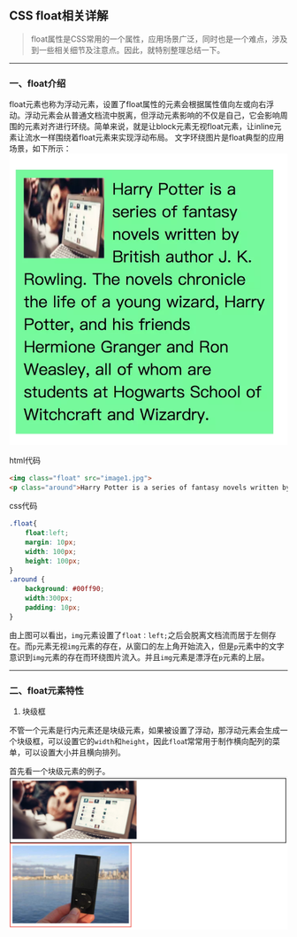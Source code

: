 ## CSS float相关详解

>float属性是CSS常用的一个属性，应用场景广泛，同时也是一个难点，涉及到一些相关细节及注意点。因此，就特别整理总结一下。


---

### 一、float介绍

float元素也称为浮动元素，设置了float属性的元素会根据属性值向左或向右浮动。浮动元素会从普通文档流中脱离，但浮动元素影响的不仅是自己，它会影响周围的元素对齐进行环绕。简单来说，就是让block元素无视float元素，让inline元素让流水一样围绕着float元素来实现浮动布局。
文字环绕图片是float典型的应用场景，如下所示：
![](../images/chapter02/013.png)

html代码
```html
<img class="float" src="image1.jpg">
<p class="around">Harry Potter is a series of fantasy novels written by British author J. K. Rowling. The novels chronicle the life of a young wizard, Harry Potter, and his friends Hermione Granger and Ron Weasley, all of whom are students at Hogwarts School of Witchcraft and Wizardry. </p>
```
css代码
```css
.float{
	float:left;
	margin: 10px;
	width: 100px;
	height: 100px;
}
.around {
	background: #00ff90;
	width:300px;
	padding: 10px;
}
```

由上图可以看出，`img`元素设置了`float：left;`之后会脱离文档流而居于左侧存在。而`p`元素无视`img`元素的存在，从窗口的左上角开始流入，但是`p`元素中的文字意识到`img`元素的存在而环绕图片流入。并且`img`元素是漂浮在`p`元素的上层。

---

### 二、float元素特性

1. 块级框

不管一个元素是行内元素还是块级元素，如果被设置了浮动，那浮动元素会生成一个块级框，可以设置它的`width`和`height`，因此`floa`t常常用于制作横向配列的菜单，可以设置大小并且横向排列。

首先看一个块级元素的例子。
![](../images/chapter02/014.png)

